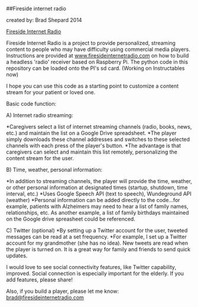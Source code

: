
##Fireside internet radio

created by: Brad Shepard  2014

[Fireside Internet Radio](www.firesideinternetradio.com)

Fireside Internet Radio is a project to provide personalized, streaming content to people who may have difficulty using commercial media players.  Instructions are provided at www.firesideinternetradio.com on how to build a headless 'radio' receiver based on Raspberry Pi.  The python code in this repository can be loaded onto the PI's sd card. (Working on Instructables now)

I hope you can use this code as a starting point to customize a content stream for your patient or loved one.  

Basic code function:

A) Internet radio streaming:

*Caregivers select a list of internet streaming channels (radio, books, news, etc.) and maintain the list on a Google Drive spreadsheet.
*The player simply downloads these channel addresses and switches to these selected channels with each press of the player's button.
*The advantage is that caregivers can select and maintain this list remotely, personalizing the content stream for the user.

B) Time, weather, personal information:

*In addition to streaming channels, the player will provide the time, weather, or other personal information at designated times (startup, shutdown, time interval, etc.)
*Uses Google Speech API (text to speech), Wundeground API (weather)
*Personal information can be added directly to the code...for example, patients with Alzheimers may need to hear a list of family names, relationships, etc. As another example, a list of family birthdays maintained on the Google drive spreasheet could be referenced.

C) Twitter (optional)
*By setting up a Twitter account for the user, tweeted messages can be read at a set frequency.
*For example, I set up a Twitter account for my grandmother (she has no idea).  New tweets are read when the player is turned on.  It is a great way for family and friends to send quick updates.


I would love to see social connectivity features, like Twitter capability, improved.  Social connection is especially important for the elderly.  If you add features, please share!

Also, if you build a player, please let me know:  brad@firesideinternetradio.com

